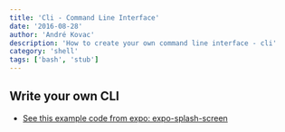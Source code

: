 ```yaml
---
title: 'Cli - Command Line Interface'
date: '2016-08-28'
author: 'André Kovac'
description: 'How to create your own command line interface - cli'
category: 'shell'
tags: ['bash', 'stub']
---
```


## Write your own CLI

- [See this example code from expo: expo-splash-screen](https://github.com/expo/expo/blob/master/packages/expo-splash-screen-command/src/configure.ts#L40-L41)